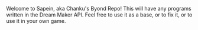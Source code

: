 Welcome to Sapein, aka Chanku's Byond Repo! This will have any programs written in the Dream Maker API. 
Feel free to use it as a base, 
or to fix it, 
or to use it in your own game. 